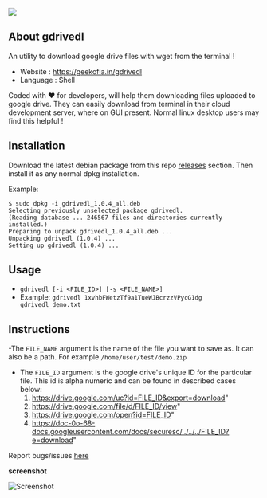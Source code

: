 ![](https://www.holded.com/content/assets/media/integration/google-drive/google-drive-logo.png)

## About gdrivedl
An utility to download google drive files with wget from the terminal !

- Website : https://geekofia.in/gdrivedl
- Language : Shell

Coded with ❤ for developers, will help them downloading files uploaded to google drive. They can easily download from terminal in their cloud development server, where on GUI present. Normal linux desktop users may find this helpful !
 
## Installation

Download the latest debian package from this repo [releases](https://github.com/chankruze/gdrivedl/releases) section. Then install it as any normal dpkg installation.

Example:
```
$ sudo dpkg -i gdrivedl_1.0.4_all.deb 
Selecting previously unselected package gdrivedl.
(Reading database ... 246567 files and directories currently installed.)
Preparing to unpack gdrivedl_1.0.4_all.deb ...
Unpacking gdrivedl (1.0.4) ...
Setting up gdrivedl (1.0.4) ...
```

## Usage

- `gdrivedl [-i <FILE_ID>] [-s <FILE_NAME>]`
- Example: `gdrivedl 1xvhbFWetzTf9a1TueWJBcrzzVPycG1dg gdrivedl_demo.txt`

## Instructions
-The `FILE_NAME` argument is the name of the file you want to save as. It can also be a path. For example `/home/user/test/demo.zip`
- The `FILE_ID` argument is the google drive's unique ID for the particular file. This id is alpha numeric and can be found in described cases below:
     1. https://drive.google.com/uc?id=FILE_ID&export=download"
     2. https://drive.google.com/file/d/FILE_ID/view"
     3. https://drive.google.com/open?id=FILE_ID"
     4. https://doc-0o-68-docs.googleusercontent.com/docs/securesc/../../../FILE_ID?e=download"

Report bugs/issues [here](https://github.com/chankruze/gdrivedl/issues)

**screenshot**

![Screenshot](https://res.cloudinary.com/chankruze/image/upload/v1565325563/github/Screenshot_20190809_100733.png)
